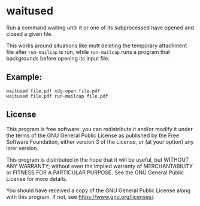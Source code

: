 # waitused

Run a command waiting until it or one of its subprocessed have opened and closed a given file.

This works around situations like mutt deleting the temporary attachment file
after `run-mailcap` is run, while `run-mailcap` runs a program that backgrounds
before opening its input file.

## Example:

```
waitused file.pdf xdg-open file.pdf
waitused file.pdf run-mailcap file.pdf
```

## License

This program is free software: you can redistribute it and/or modify
it under the terms of the GNU General Public License as published by
the Free Software Foundation, either version 3 of the License, or
(at your option) any later version.

This program is distributed in the hope that it will be useful,
but WITHOUT ANY WARRANTY; without even the implied warranty of
MERCHANTABILITY or FITNESS FOR A PARTICULAR PURPOSE.  See the
GNU General Public License for more details.

You should have received a copy of the GNU General Public License
along with this program.  If not, see <https://www.gnu.org/licenses/>.
